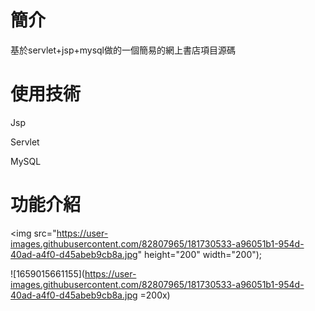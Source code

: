 # 簡介
基於servlet+jsp+mysql做的一個簡易的網上書店項目源碼

# 使用技術
Jsp

Servlet

MySQL

# 功能介紹

<img src="https://user-images.githubusercontent.com/82807965/181730533-a96051b1-954d-40ad-a4f0-d45abeb9cb8a.jpg" height="200" width="200");

![1659015661155](https://user-images.githubusercontent.com/82807965/181730533-a96051b1-954d-40ad-a4f0-d45abeb9cb8a.jpg =200x)
